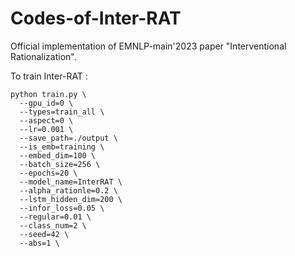 # Codes-of-Inter-RAT

Official implementation of EMNLP-main'2023 paper  "Interventional Rationalization".

To train Inter-RAT :
```
python train.py \
  --gpu_id=0 \
  --types=train_all \
  --aspect=0 \
  --lr=0.001 \
  --save_path=./output \
  --is_emb=training \
  --embed_dim=100 \
  --batch_size=256 \
  --epochs=20 \
  --model_name=InterRAT \
  --alpha_rationle=0.2 \
  --lstm_hidden_dim=200 \
  --infor_loss=0.05 \
  --regular=0.01 \
  --class_num=2 \
  --seed=42 \
  --abs=1 \

```
